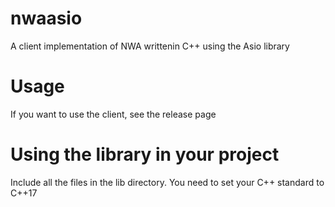 # nwaasio

A client implementation of NWA writtenin C++ using the Asio library

# Usage

If you want to use the client, see the release page

# Using the library in your project

Include all the files in the lib directory. You need to set your C++ standard to C++17
